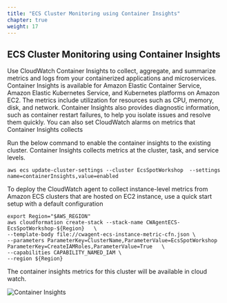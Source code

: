 ```yaml
---
title: "ECS Cluster Monitoring using Container Insights"
chapter: true
weight: 17
---
```


ECS Cluster Monitoring using Container Insights
---

Use CloudWatch Container Insights to collect, aggregate, and summarize metrics and logs from your containerized applications and microservices. Container Insights is available for Amazon Elastic Container
Service, Amazon Elastic Kubernetes Service, and Kubernetes platforms on Amazon EC2. The metrics include utilization for resources such as CPU, memory, disk, and network. Container Insights also provides diagnostic information, such as container restart failures, to help you isolate issues and resolve them quickly. You can also set CloudWatch alarms on metrics that Container Insights collects

Run the below command to enable the container insights to the existing cluster. Container Insights collects metrics at the cluster, task, and service levels.

```
aws ecs update-cluster-settings --cluster EcsSpotWorkshop  --settings name=containerInsights,value=enabled
```

To deploy the CloudWatch agent to collect instance-level metrics from Amazon ECS clusters that
are hosted on EC2 instance, use a quick start setup with a default configuration

```
export Region="$AWS_REGION"
aws cloudformation create-stack --stack-name CWAgentECS-EcsSpotWorkshop-${Region}   \
--template-body file://cwagent-ecs-instance-metric-cfn.json \
--parameters ParameterKey=ClusterName,ParameterValue=EcsSpotWorkshop ParameterKey=CreateIAMRoles,ParameterValue=True   \
--capabilities CAPABILITY_NAMED_IAM \
--region ${Region}
```

The container insights metrics for this cluster will be available in cloud watch.

![Container Insights](/images/ecs-spot-capacity-providers/insights1.png)
